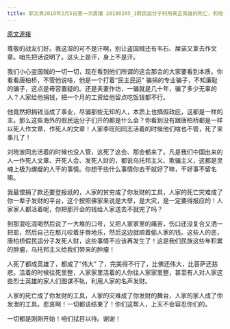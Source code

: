 ```yaml
---
title: 郭文贵2018年2月5日第一次直播 20180205_1假民运分子利用真正英雄的死亡，和他们付出生命的代价，发财的时代必须结束！我们必须要让这些无人性的伪类们付出代价，一切都是刚刚开始！
---
```


[原文連接](https://gnews.org/ThreadView/53483958)

尊敬的战友们好。我这湿的可不是汗啊，别让盗国贼还有韦石、屎诺又拿去作文章。咱先把话说明了。这头上是汗，身上不是汗。


我们小心盗国贼的一切一切，现在看到他们所谓的这会那会的大家要看到本质。你看看唐柏桥，不管他说啥，他是一个打着“民主民运” 骗捐的专业骗子，不知廉耻的骗子，这点是毋容置疑的。还是夫妻作坊，一骗就是几十年，骗了多少无辜的人？人家给他捐钱，把一个月的工资给他留点吃饭钱都不行。 


他竟然把捐钱当成了事业，尽骗那些无知的人，本质上也搞假政庇，这都是一样的主。那么这些海外的假民运分子们开的都是什么会？你看到没有跟唐柏桥都是一样以死人作文章，作死人的文章！人家李旺阳同志活着的时候他们啥也不管，死了来事儿了！


刘晓波同志活着的时候也没人管，这死了这会、那会都来了。凡是我们中国出来的人一作死人文章、开死人会、发死人财的，都说乌托邦主义、欺骗主义，这都是灵魂上极为龌龊的人干的事情。你想干些什么事情你去干就好了嘛，干好事不留名嘛。


我最恨捐了款还要登报纸的，人家的贫穷成了你发财的工具，人家的死亡灾难成了你一辈子发财的平台，这个按照佛家来说是大孽，是大灾，是一定要得报应的！人家家人都活着呢，你把那开会的钱给人家送去不就完了吗？


到那混吃混喝然后说了一大堆的口号，又把人家家里的痛苦，伤口还没复合又洒一把盐，然后自己在那儿咬着牙唇地乐，然后这边就顺着偷人家的钱。这些人的恶，唐柏桥假民运分子发死人财，这些事情不应该再发生了！这是我们民族这些年积累的肿瘤，乌托邦主义给我们带来的肿瘤！


人死了都成英雄了，都成了“伟大” 了，完美得不行了，比佛还伟大，比菩萨还慈悲。活着的时候往死里整，人家家里活着的人你往人家家里整，甚至有人对人家这些烈士英雄的家人们图谋不轨，利用人家的名声发财。


人家的死亡成了你发财的工具，人家的灾难成了你发财的舞台，人家的家人成了你发泄的工具。悲哀啊！一切都该结束了！你们这帮人，上天不会容忍你们的。


一切都是刚刚开始！咱们拭目以待。谢谢！
